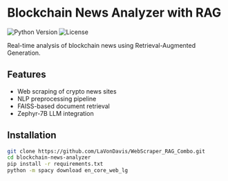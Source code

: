 # Blockchain News Analyzer with RAG

![Python Version](https://img.shields.io/badge/python-3.10%2B-blue)
![License](https://img.shields.io/badge/license-MIT-green)

Real-time analysis of blockchain news using Retrieval-Augmented Generation.

## Features
- Web scraping of crypto news sites
- NLP preprocessing pipeline
- FAISS-based document retrieval
- Zephyr-7B LLM integration

## Installation
```bash
git clone https://github.com/LaVonDavis/WebScraper_RAG_Combo.git
cd blockchain-news-analyzer
pip install -r requirements.txt
python -m spacy download en_core_web_lg
